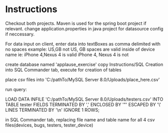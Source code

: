# Instructions

Checkout both projects. Maven is used for the spring boot project if relevant. change application.properties in java project for datasource config if neccessary.

For data input on client, enter data into textBoxes as comma delimited with no spaces
example: US,GB not US, GB
spaces are valid inside of device name ie: 
iPhone 4,Nexus 4 is valid
iPhone 4, Nexus 4 is not 


create database named 'applause_exercise'
copy Instructions/SQL Creation into SQL Commander tab, execute for creation of tables

place csv files into 'C:/pathTo/MySQL Server 8.0/Uploads/place_here.csv'

run query:

LOAD DATA INFILE 'C:/pathTo/MySQL Server 8.0/Uploads/testers.csv'
INTO TABLE tester
FIELDS TERMINATED BY ','
ENCLOSED BY '"'
ESCAPED BY '\\'
LINES TERMINATED BY '\n'
IGNORE 1 ROWS;

in SQL Commander tab, replacing file name and table name for all 4 csv files(devices, bugs, testers, tester_device)
